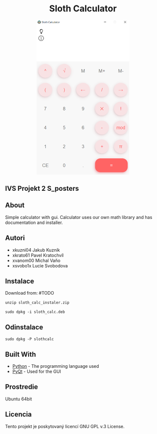 <div align="center">
    <h1>Sloth Calculator</h1>
    <p>
    <img src="screenshot.png" width="300" height="auto">
    <br>
    </p>
</div>

## IVS Projekt 2 S_posters

## About 
Simple calculator with gui. 
Calculator uses our own math library and has documentation and installer. 

Autori
------
- xkuzni04 Jakub Kuzník 
- xkrato61 Pavel Kratochvíl 
- xvanom00 Michal Vaňo
- xsvobo1x Lucie Svobodova


## Instalace
Download from: #TODO
```
unzip sloth_calc_instaler.zip
```
```
sudo dpkg -i sloth_calc.deb
```

## Odinstalace
```
sudo dpkg -P slothcalc
```

## Built With

* [Python](https://www.python.org/) - The programming language used
* [PyQt](https://wiki.python.org/moin/PyQt) - Used for the GUI

Prostredie
---------
Ubuntu 64bit

Licencia
-------
Tento projekt je poskytovaný licencí GNU GPL v.3 License.
